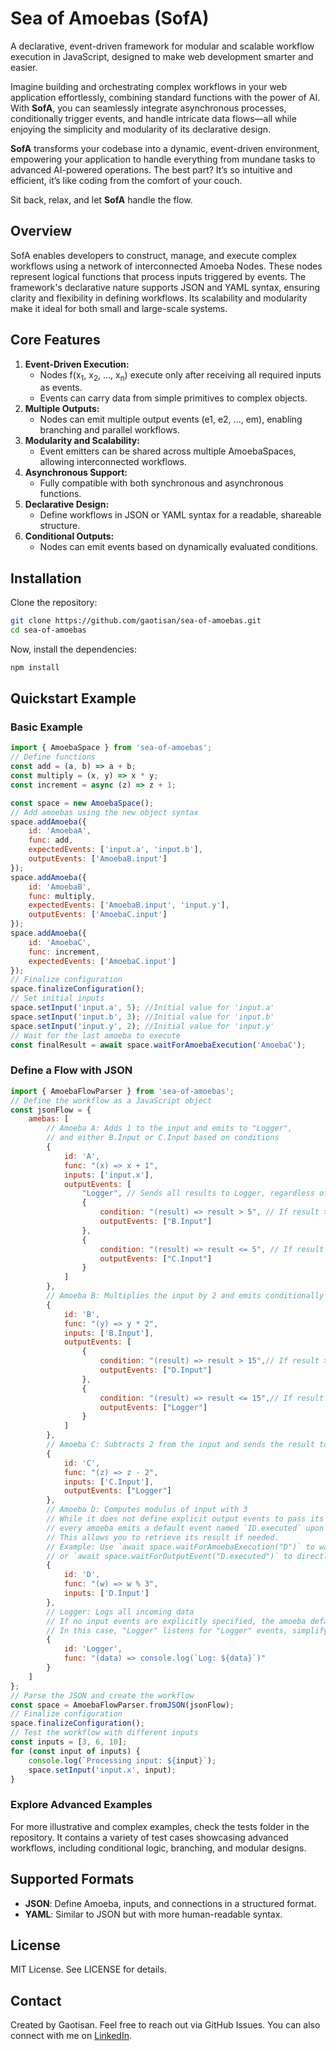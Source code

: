 # Sea of Amoebas (SofA)
A declarative, event-driven framework for modular and scalable workflow execution in JavaScript, designed to make web development smarter and easier.

Imagine building and orchestrating complex workflows in your web application effortlessly, combining standard functions with the power of AI. With **SofA**, you can seamlessly integrate asynchronous processes, conditionally trigger events, and handle intricate data flows—all while enjoying the simplicity and modularity of its declarative design.

**SofA** transforms your codebase into a dynamic, event-driven environment, empowering your application to handle everything from mundane tasks to advanced AI-powered operations. The best part? It’s so intuitive and efficient, it’s like coding from the comfort of your couch.

Sit back, relax, and let **SofA** handle the flow.

## Overview
SofA enables developers to construct, manage, and execute complex workflows using a network of interconnected Amoeba Nodes. These nodes represent logical functions that process inputs triggered by events.
The framework's declarative nature supports JSON and YAML syntax, ensuring clarity and flexibility in defining workflows. Its scalability and modularity make it ideal for both small and large-scale systems.

## Core Features
1. **Event-Driven Execution:**
    - Nodes f(x<sub>1</sub>, x<sub>2</sub>, ..., x<sub>n</sub>) execute only after receiving all required inputs as events.
    - Events can carry data from simple primitives to complex objects.
2. **Multiple Outputs:**
    - Nodes can emit multiple output events (e1, e2, ..., em), enabling branching and parallel workflows.
3. **Modularity and Scalability:**
    - Event emitters can be shared across multiple AmoebaSpaces, allowing interconnected workflows.
4. **Asynchronous Support:**
    - Fully compatible with both synchronous and asynchronous functions.
5. **Declarative Design:**
    - Define workflows in JSON or YAML syntax for a readable, shareable structure.
6. **Conditional Outputs:**
    - Nodes can emit events based on dynamically evaluated conditions.

## Installation
Clone the repository:
```bash
git clone https://github.com/gaotisan/sea-of-amoebas.git
cd sea-of-amoebas
```
Now, install the dependencies:
```bash
npm install
```

## Quickstart Example

### Basic Example
```javascript
import { AmoebaSpace } from 'sea-of-amoebas';
// Define functions
const add = (a, b) => a + b;
const multiply = (x, y) => x * y;
const increment = async (z) => z + 1;

const space = new AmoebaSpace();
// Add amoebas using the new object syntax
space.addAmoeba({
    id: 'AmoebaA',
    func: add,
    expectedEvents: ['input.a', 'input.b'],
    outputEvents: ['AmoebaB.input']
});
space.addAmoeba({
    id: 'AmoebaB',
    func: multiply,
    expectedEvents: ['AmoebaB.input', 'input.y'],
    outputEvents: ['AmoebaC.input']
});
space.addAmoeba({
    id: 'AmoebaC',
    func: increment,
    expectedEvents: ['AmoebaC.input']
});
// Finalize configuration
space.finalizeConfiguration();
// Set initial inputs
space.setInput('input.a', 5); //Initial value for 'input.a'
space.setInput('input.b', 3); //Initial value for 'input.b'
space.setInput('input.y', 2); //Initial value for 'input.y'
// Wait for the last amoeba to execute
const finalResult = await space.waitForAmoebaExecution('AmoebaC');
```

### Define a Flow with JSON

```javascript
import { AmoebaFlowParser } from 'sea-of-amoebas';
// Define the workflow as a JavaScript object
const jsonFlow = {
    amebas: [
        // Amoeba A: Adds 1 to the input and emits to "Logger",
        // and either B.Input or C.Input based on conditions
        {
            id: 'A',
            func: "(x) => x + 1",
            inputs: ['input.x'],
            outputEvents: [
                "Logger", // Sends all results to Logger, regardless of value
                {
                    condition: "(result) => result > 5", // If result > 5, send to B.Input
                    outputEvents: ["B.Input"]
                },
                {
                    condition: "(result) => result <= 5", // If result <= 5, send to C.Input
                    outputEvents: ["C.Input"]
                }
            ]
        },
        // Amoeba B: Multiplies the input by 2 and emits conditionally to D or Logger
        {
            id: 'B',
            func: "(y) => y * 2",
            inputs: ['B.Input'],
            outputEvents: [
                {
                    condition: "(result) => result > 15",// If result > 15, send to D.Input
                    outputEvents: ["D.Input"]
                },
                {
                    condition: "(result) => result <= 15",// If result <= 15, send to Logger
                    outputEvents: ["Logger"]
                }
            ]
        },
        // Amoeba C: Subtracts 2 from the input and sends the result to Logger
        {
            id: 'C',
            func: "(z) => z - 2",
            inputs: ['C.Input'],
            outputEvents: ["Logger"]
        },
        // Amoeba D: Computes modulus of input with 3
        // While it does not define explicit output events to pass its result to another amoeba,
        // every amoeba emits a default event named `ID.executed` upon completion.
        // This allows you to retrieve its result if needed.
        // Example: Use `await space.waitForAmoebaExecution("D")` to wait for its execution
        // or `await space.waitForOutputEvent("D.executed")` to directly capture the emitted event.
        {
            id: 'D',
            func: "(w) => w % 3",
            inputs: ['D.Input']
        },
        // Logger: Logs all incoming data
        // If no input events are explicitly specified, the amoeba defaults to listening for events with its own name.
        // In this case, "Logger" listens for "Logger" events, simplifying the definition for single-input functions.
        {
            id: 'Logger',
            func: "(data) => console.log(`Log: ${data}`)"
        }
    ]
};
// Parse the JSON and create the workflow
const space = AmoebaFlowParser.fromJSON(jsonFlow);
// Finalize configuration
space.finalizeConfiguration();
// Test the workflow with different inputs
const inputs = [3, 6, 10];
for (const input of inputs) {
    console.log(`Processing input: ${input}`);
    space.setInput('input.x', input);    
}
```

### Explore Advanced Examples
For more illustrative and complex examples, check the tests folder in the repository. It contains a variety of test cases showcasing advanced workflows, including conditional logic, branching, and modular designs.

## Supported Formats
- **JSON**: Define Amoeba, inputs, and connections in a structured format.
- **YAML**: Similar to JSON but with more human-readable syntax.

## License
MIT License. See LICENSE for details.

## Contact
Created by Gaotisan. Feel free to reach out via GitHub Issues.
You can also connect with me on [LinkedIn](https://www.linkedin.com/in/santiago-ochoa-ceresuela/).


